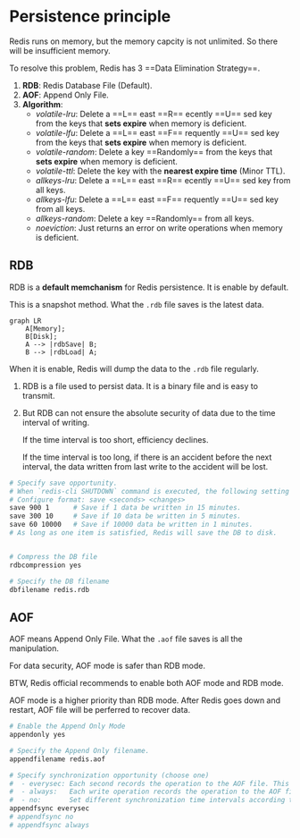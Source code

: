 # Persistence principle

Redis runs on memory, but the memory capcity is not unlimited. So there will be insufficient memory.

To resolve this problem, Redis has 3 ==Data Elimination Strategy==.

1. **RDB**: Redis Database File (Default).
2. **AOF**: Append Only File.
3. **Algorithm**: 
    - *volatile-lru*: Delete a ==L== east ==R== ecently ==U== sed key from the keys that **sets expire** when memory is deficient.
    - *volatile-lfu*: Delete a ==L== east ==F== requently ==U== sed key from the keys that **sets expire** when memory is deficient.
    - *volatile-random*: Delete a key ==Randomly== from the keys that **sets expire** when memory is deficient. 
    - *volatile-ttl*: Delete the key with the **nearest expire time** (Minor TTL).
    - *allkeys-lru*: Delete a ==L== east ==R== ecently ==U== sed key from all keys.
    - *allkeys-lfu*: Delete a ==L== east ==F== requently ==U== sed key from all keys.
    - *allkeys-random*: Delete a key ==Randomly== from all keys.
    - *noeviction*: Just returns an error on write operations when memory is deficient.
## RDB

RDB is a **default memchanism** for Redis persistence. It is enable by default.

This is a snapshot method. What the `.rdb` file saves is the latest data.

``` mermaid
graph LR
    A[Memory];
    B[Disk];
    A --> |rdbSave| B;
    B --> |rdbLoad| A;
```


When it is enable, Redis will dump the data to the `.rdb` file regularly.

1. RDB is a file used to persist data. It is a binary file and is easy to transmit.
2. But RDB can not ensure the absolute security of data due to the time interval of writing. 

    If the time interval is too short, efficiency declines.

    If the time interval is too long, if there is an accident before the next interval, the data written from last write to the accident will be lost.



```sh title="redis.conf"
# Specify save opportunity.
# When `redis-cli SHUTDOWN` command is executed, the following setting also save the DB to disk.
# Configure format: save <seconds> <changes>
save 900 1      # Save if 1 data be written in 15 minutes.
save 300 10     # Save if 10 data be written in 5 minutes.
save 60 10000   # Save if 10000 data be written in 1 minutes.
# As long as one item is satisfied, Redis will save the DB to disk.


# Compress the DB file
rdbcompression yes

# Specify the DB filename
dbfilename redis.rdb
```

## AOF
AOF means Append Only File. What the `.aof` file saves is all the manipulation.

For data security, AOF mode is safer than RDB mode. 

BTW, Redis official recommends to enable both AOF mode and RDB mode.

AOF mode is a higher priority than RDB mode. After Redis goes down and restart, AOF file will be perferred to recover data.

```sh title="redis.conf"
# Enable the Append Only Mode
appendonly yes

# Specify the Append Only filename.
appendfilename redis.aof

# Specify synchronization opportunity (choose one)
#  - everysec: Each second records the operation to the AOF file. This is DEFAULT configure.
#  - always:   Each write operation records the operation to the AOF file, but efficiency is low.
#  - no:       Set different synchronization time intervals according to the runtime environment.
appendfsync everysec 
# appendfsync no
# appendfsync always 
```